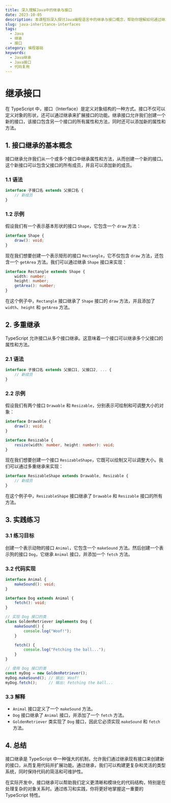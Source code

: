 ```yaml
---
title: 深入理解Java中的继承与接口
date: 2023-10-05
description: 本课程将深入探讨Java编程语言中的继承与接口概念，帮助你理解如何通过继承和接口实现代码的复用和扩展。
slug: java-inheritance-interfaces
tags:
  - Java
  - 继承
  - 接口
category: 编程基础
keywords:
  - Java继承
  - Java接口
  - 代码复用
---
```


# 继承接口

在 TypeScript 中，接口（Interface）是定义对象结构的一种方式。接口不仅可以定义对象的形状，还可以通过继承来扩展接口的功能。继承接口允许我们创建一个新的接口，该接口包含另一个接口的所有属性和方法，同时还可以添加新的属性和方法。

## 1. 接口继承的基本概念

接口继承允许我们从一个或多个接口中继承属性和方法，从而创建一个新的接口。这个新接口可以包含父接口的所有成员，并且可以添加新的成员。

### 1.1 语法

```typescript
interface 子接口名 extends 父接口名 {
    // 新成员
}
```

### 1.2 示例

假设我们有一个表示基本形状的接口 `Shape`，它包含一个 `draw` 方法：

```typescript
interface Shape {
    draw(): void;
}
```

现在我们想要创建一个表示矩形的接口 `Rectangle`，它不仅包含 `draw` 方法，还包含一个 `getArea` 方法。我们可以通过继承 `Shape` 接口来实现：

```typescript
interface Rectangle extends Shape {
    width: number;
    height: number;
    getArea(): number;
}
```

在这个例子中，`Rectangle` 接口继承了 `Shape` 接口的 `draw` 方法，并且添加了 `width`、`height` 和 `getArea` 方法。

## 2. 多重继承

TypeScript 允许接口从多个接口继承。这意味着一个接口可以继承多个父接口的属性和方法。

### 2.1 语法

```typescript
interface 子接口名 extends 父接口1, 父接口2, ... {
    // 新成员
}
```

### 2.2 示例

假设我们有两个接口 `Drawable` 和 `Resizable`，分别表示可绘制和可调整大小的对象：

```typescript
interface Drawable {
    draw(): void;
}

interface Resizable {
    resize(width: number, height: number): void;
}
```

现在我们想要创建一个接口 `ResizableShape`，它既可以绘制又可以调整大小。我们可以通过多重继承来实现：

```typescript
interface ResizableShape extends Drawable, Resizable {
    // 新成员
}
```

在这个例子中，`ResizableShape` 接口继承了 `Drawable` 和 `Resizable` 接口的所有方法。

## 3. 实践练习

### 3.1 练习目标

创建一个表示动物的接口 `Animal`，它包含一个 `makeSound` 方法。然后创建一个表示狗的接口 `Dog`，它继承 `Animal` 接口，并添加一个 `fetch` 方法。

### 3.2 代码实现

```typescript
interface Animal {
    makeSound(): void;
}

interface Dog extends Animal {
    fetch(): void;
}

// 实现 Dog 接口的类
class GoldenRetriever implements Dog {
    makeSound() {
        console.log("Woof!");
    }

    fetch() {
        console.log("Fetching the ball...");
    }
}

// 使用 Dog 接口的类
const myDog = new GoldenRetriever();
myDog.makeSound(); // 输出: Woof!
myDog.fetch();     // 输出: Fetching the ball...
```

### 3.3 解释

- `Animal` 接口定义了一个 `makeSound` 方法。
- `Dog` 接口继承了 `Animal` 接口，并添加了一个 `fetch` 方法。
- `GoldenRetriever` 类实现了 `Dog` 接口，因此它必须实现 `makeSound` 和 `fetch` 方法。

## 4. 总结

接口继承是 TypeScript 中一种强大的机制，允许我们通过继承现有接口来创建新的接口，从而复用代码并扩展功能。通过继承，我们可以构建更复杂和灵活的类型系统，同时保持代码的简洁和可维护性。

在实际开发中，接口继承可以帮助我们定义更清晰和模块化的代码结构，特别是在处理复杂的对象关系时。通过练习和实践，你将更好地掌握这一重要的 TypeScript 特性。